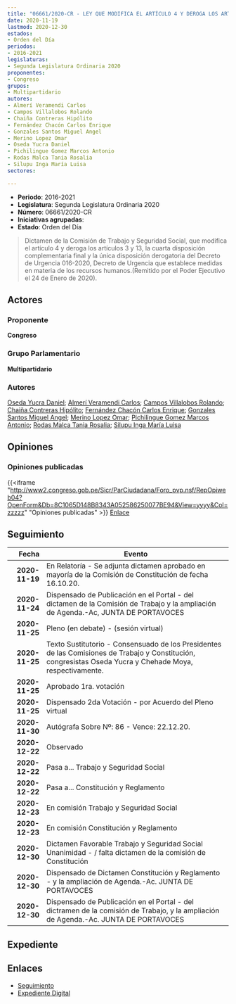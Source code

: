 ```yaml
---
title: "06661/2020-CR - LEY QUE MODIFICA EL ARTÍCULO 4 Y DEROGA LOS ARTÍCULOS 3 Y 13, LA CUARTA DISPOSICIÓN COMPLEMENTARIA FINAL Y LA ÚNICA DISPOSICIÓN DEROGATORIA DEL DECRETO DE URGENCIA 016-2020"
date: 2020-11-19
lastmod: 2020-12-30
estados:
- Orden del Día
periodos:
- 2016-2021
legislaturas:
- Segunda Legislatura Ordinaria 2020
proponentes:
- Congreso
grupos:
- Multipartidario
autores:
- Almerí Veramendi Carlos
- Campos Villalobos Rolando
- Chaiña Contreras Hipólito
- Fernández Chacón Carlos Enrique
- Gonzales Santos Miguel Angel
- Merino Lopez Omar
- Oseda Yucra Daniel
- Pichilingue Gomez Marcos Antonio
- Rodas Malca Tania Rosalia
- Silupu Inga María Luisa
sectores:

---
```

- **Periodo**: 2016-2021
- **Legislatura**: Segunda Legislatura Ordinaria 2020
- **Número**: 06661/2020-CR
- **Iniciativas agrupadas**: 
- **Estado**: Orden del Día

> Dictamen de la Comisión de Trabajo y Seguridad Social, que modifica el artículo 4 y deroga los artículos 3 y 13, la cuarta disposición complementaria final y la única disposición derogatoria del Decreto de Urgencia 016-2020, Decreto de Urgencia que establece medidas en materia de los recursos humanos.(Remitido por el Poder Ejecutivo el 24 de Enero de 2020).


## Actores

### Proponente

**Congreso**

### Grupo Parlamentario

**Multipartidario**

### Autores

[Oseda Yucra Daniel](mailto:mailto:doseday@congreso.gob.pe); [Almerí Veramendi Carlos](mailto:mailto:calmeri@congreso.gob.pe); [Campos Villalobos Rolando](mailto:mailto:r_campos@congreso.gob.pe); [Chaiña Contreras Hipólito](mailto:mailto:hchaina@congreso.gob.pe); [Fernández Chacón Carlos Enrique](mailto:mailto:cfernandezch@congreso.gob.pe); [Gonzales Santos Miguel Angel](mailto:mailto:mgonzaless@congreso.gob.pe); [Merino Lopez Omar](mailto:mailto:omerino@congreso.gob.pe); [Pichilingue Gomez Marcos Antonio](mailto:mailto:mpichilingue@congreso.gob.pe); [Rodas Malca Tania Rosalia](mailto:mailto:trodas@congreso.gob.pe); [Silupu Inga María Luisa](mailto:mailto:msilupu@congreso.gob.pe)

## Opiniones

### Opiniones publicadas

{{<iframe "http://www2.congreso.gob.pe/Sicr/ParCiudadana/Foro_pvp.nsf/RepOpiweb04?OpenForm&Db=8C1065D148B8343A052586250077BE94&View=yyyy&Col=zzzzz" "Opiniones publicadas" >}}
[Enlace](http://www2.congreso.gob.pe/Sicr/ParCiudadana/Foro_pvp.nsf/RepOpiweb04?OpenForm&Db=8C1065D148B8343A052586250077BE94&View=yyyy&Col=zzzzz)


## Seguimiento

| Fecha | Evento |
|------:|--------|
| **2020-11-19** | En Relatoría - Se adjunta dictamen aprobado en mayoría de la Comisión de Constitución de fecha 16.10.20. |
| **2020-11-24** | Dispensado de Publicación en el Portal - del dictamen de la Comisión de Trabajo y la ampliación de Agenda.-Ac, JUNTA DE PORTAVOCES |
| **2020-11-25** | Pleno (en debate) - (sesión virtual) |
| **2020-11-25** | Texto Sustitutorio - Consensuado de los Presidentes de las Comisiones de Trabajo y Constitución, congresistas Oseda Yucra y Chehade Moya, respectivamente. |
| **2020-11-25** | Aprobado 1ra. votación |
| **2020-11-25** | Dispensado 2da Votación - por Acuerdo del Pleno virtual |
| **2020-11-30** | Autógrafa Sobre Nº: 86 - Vence: 22.12.20. |
| **2020-12-22** | Observado |
| **2020-12-22** | Pasa a... Trabajo y Seguridad Social |
| **2020-12-22** | Pasa a... Constitución y Reglamento |
| **2020-12-23** | En comisión Trabajo y Seguridad Social |
| **2020-12-23** | En comisión Constitución y Reglamento |
| **2020-12-30** | Dictamen Favorable Trabajo y Seguridad Social Unanimidad - / falta dictamen de la comisión de Constitución |
| **2020-12-30** | Dispensado de Dictamen Constitución y Reglamento - y la ampliación de Agenda.-Ac. JUNTA DE PORTAVOCES |
| **2020-12-30** | Dispensado de Publicación en el Portal - del dictramen de la comisión de Trabajo, y la ampliación de Agenda.-Ac. JUNTA DE PORTAVOCES |

## Expediente

## Enlaces

- [Seguimiento](http://www2.congreso.gob.pe/Sicr/TraDocEstProc/CLProLey2016.nsf/f7fff46988ca05b1052578e100829cc7/7024a9033dc7a966052586260002bb13?OpenDocument)
- [Expediente Digital](http://www2.congreso.gob.pe/Sicr/TraDocEstProc/Expvirt_2011.nsf/visbusqptramdoc1621/06661?opendocument)


